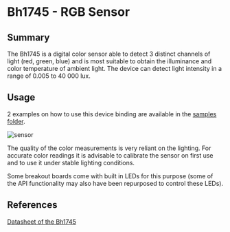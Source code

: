 # Bh1745 - RGB Sensor

## Summary

The Bh1745 is a digital color sensor able to detect 3 distinct channels of light (red, green, blue) and is most
suitable to obtain the illuminance and color temperature of ambient light. The device can detect light intensity
in a range of 0.005 to 40 000 lux.

## Usage

2 examples on how to use this device binding are available in the [samples folder](samples).

![sensor](sensor.jpg)

The quality of the color measurements is very reliant on the lighting. For accurate color readings it is advisable to calibrate the sensor on first use and to use it under stable lighting conditions.

Some breakout boards come with built in LEDs for this purpose (some of the API functionality may also have been repurposed to control these LEDs).

## References

[Datasheet of the Bh1745](https://www.mouser.co.uk/datasheet/2/348/bh1745nuc-e-519994.pdf)

